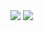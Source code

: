 <img src="https://github.com/githublees/01.Netflix-site/assets/44081552/b4ba7eb6-aa8f-4bd2-8cac-7939be068bb0"/>
<img src="https://github.com/githublees/01.Netflix-site/assets/44081552/0150d41b-5dfc-4fc6-a802-d50d6f2d6477"/>
